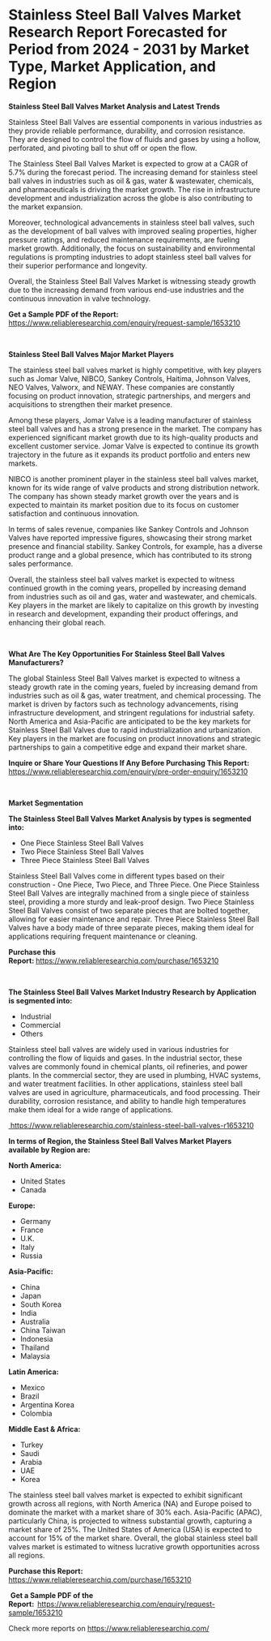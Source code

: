 <p><h1>Stainless Steel Ball Valves Market Research Report Forecasted for Period from 2024 -  2031 by Market Type, Market Application, and Region</h1></p><p><strong>Stainless Steel Ball Valves Market Analysis and Latest Trends</strong></p>
<p><p>Stainless Steel Ball Valves are essential components in various industries as they provide reliable performance, durability, and corrosion resistance. They are designed to control the flow of fluids and gases by using a hollow, perforated, and pivoting ball to shut off or open the flow.</p><p>The Stainless Steel Ball Valves Market is expected to grow at a CAGR of 5.7% during the forecast period. The increasing demand for stainless steel ball valves in industries such as oil & gas, water & wastewater, chemicals, and pharmaceuticals is driving the market growth. The rise in infrastructure development and industrialization across the globe is also contributing to the market expansion.</p><p>Moreover, technological advancements in stainless steel ball valves, such as the development of ball valves with improved sealing properties, higher pressure ratings, and reduced maintenance requirements, are fueling market growth. Additionally, the focus on sustainability and environmental regulations is prompting industries to adopt stainless steel ball valves for their superior performance and longevity.</p><p>Overall, the Stainless Steel Ball Valves Market is witnessing steady growth due to the increasing demand from various end-use industries and the continuous innovation in valve technology.</p></p>
<p><strong>Get a Sample PDF of the Report:&nbsp;</strong> <a href="https://www.reliableresearchiq.com/enquiry/request-sample/1653210">https://www.reliableresearchiq.com/enquiry/request-sample/1653210</a></p>
<p>&nbsp;</p>
<p><strong>Stainless Steel Ball Valves Major Market Players</strong></p>
<p><p>The stainless steel ball valves market is highly competitive, with key players such as Jomar Valve, NIBCO, Sankey Controls, Haitima, Johnson Valves, NEO Valves, Valworx, and NEWAY. These companies are constantly focusing on product innovation, strategic partnerships, and mergers and acquisitions to strengthen their market presence.</p><p>Among these players, Jomar Valve is a leading manufacturer of stainless steel ball valves and has a strong presence in the market. The company has experienced significant market growth due to its high-quality products and excellent customer service. Jomar Valve is expected to continue its growth trajectory in the future as it expands its product portfolio and enters new markets.</p><p>NIBCO is another prominent player in the stainless steel ball valves market, known for its wide range of valve products and strong distribution network. The company has shown steady market growth over the years and is expected to maintain its market position due to its focus on customer satisfaction and continuous innovation.</p><p>In terms of sales revenue, companies like Sankey Controls and Johnson Valves have reported impressive figures, showcasing their strong market presence and financial stability. Sankey Controls, for example, has a diverse product range and a global presence, which has contributed to its strong sales performance.</p><p>Overall, the stainless steel ball valves market is expected to witness continued growth in the coming years, propelled by increasing demand from industries such as oil and gas, water and wastewater, and chemicals. Key players in the market are likely to capitalize on this growth by investing in research and development, expanding their product offerings, and enhancing their global reach.</p></p>
<p>&nbsp;</p>
<p><strong>What Are The Key Opportunities For Stainless Steel Ball Valves Manufacturers?</strong></p>
<p><p>The global Stainless Steel Ball Valves market is expected to witness a steady growth rate in the coming years, fueled by increasing demand from industries such as oil & gas, water treatment, and chemical processing. The market is driven by factors such as technology advancements, rising infrastructure development, and stringent regulations for industrial safety. North America and Asia-Pacific are anticipated to be the key markets for Stainless Steel Ball Valves due to rapid industrialization and urbanization. Key players in the market are focusing on product innovations and strategic partnerships to gain a competitive edge and expand their market share.</p></p>
<p><strong>Inquire or Share Your Questions If Any Before Purchasing This Report:</strong> <a href="https://www.reliableresearchiq.com/enquiry/pre-order-enquiry/1653210">https://www.reliableresearchiq.com/enquiry/pre-order-enquiry/1653210</a></p>
<p>&nbsp;</p>
<p><strong>Market Segmentation</strong></p>
<p><strong>The Stainless Steel Ball Valves Market Analysis by types is segmented into:</strong></p>
<p><ul><li>One Piece Stainless Steel Ball Valves</li><li>Two Piece Stainless Steel Ball Valves</li><li>Three Piece Stainless Steel Ball Valves</li></ul></p>
<p><p>Stainless Steel Ball Valves come in different types based on their construction - One Piece, Two Piece, and Three Piece. One Piece Stainless Steel Ball Valves are integrally machined from a single piece of stainless steel, providing a more sturdy and leak-proof design. Two Piece Stainless Steel Ball Valves consist of two separate pieces that are bolted together, allowing for easier maintenance and repair. Three Piece Stainless Steel Ball Valves have a body made of three separate pieces, making them ideal for applications requiring frequent maintenance or cleaning.</p></p>
<p><strong>Purchase this Report:&nbsp;</strong><a href="https://www.reliableresearchiq.com/purchase/1653210">https://www.reliableresearchiq.com/purchase/1653210</a></p>
<p>&nbsp;</p>
<p><strong>The Stainless Steel Ball Valves Market Industry Research by Application is segmented into:</strong></p>
<p><ul><li>Industrial</li><li>Commercial</li><li>Others</li></ul></p>
<p><p>Stainless steel ball valves are widely used in various industries for controlling the flow of liquids and gases. In the industrial sector, these valves are commonly found in chemical plants, oil refineries, and power plants. In the commercial sector, they are used in plumbing, HVAC systems, and water treatment facilities. In other applications, stainless steel ball valves are used in agriculture, pharmaceuticals, and food processing. Their durability, corrosion resistance, and ability to handle high temperatures make them ideal for a wide range of applications.</p></p>
<p><a href="https://www.reliableresearchiq.com/stainless-steel-ball-valves-r1653210">&nbsp;https://www.reliableresearchiq.com/stainless-steel-ball-valves-r1653210</a></p>
<p><strong>In terms of Region, the Stainless Steel Ball Valves Market Players available by Region are:</strong></p>
<p>
    <p> <strong> North America: </strong>
        <ul>
            <li>United States</li>
            <li>Canada</li>
        </ul>
        </p> 
    <p> <strong> Europe: </strong>
        <ul>
            <li>Germany</li>
            <li>France</li>
            <li>U.K.</li>
            <li>Italy</li>
            <li>Russia</li>
        </ul>
        </p> 
    <p> <strong> Asia-Pacific: </strong>
        <ul>
            <li>China</li>
            <li>Japan</li>
            <li>South Korea</li>
            <li>India</li>
            <li>Australia</li>
            <li>China Taiwan</li>
            <li>Indonesia</li>
            <li>Thailand</li>
            <li>Malaysia</li>
        </ul>
        </p> 
    <p> <strong> Latin America: </strong>
        <ul>
            <li>Mexico</li>
            <li>Brazil</li>
            <li>Argentina Korea</li>
            <li>Colombia</li>
        </ul>
        </p> 
    <p> <strong> Middle East & Africa: </strong>
        <ul>
            <li>Turkey</li>
            <li>Saudi</li>
            <li>Arabia</li>
            <li>UAE</li>
            <li>Korea</li>
        </ul>
    </p>
    </p>
<p><p>The stainless steel ball valves market is expected to exhibit significant growth across all regions, with North America (NA) and Europe poised to dominate the market with a market share of 30% each. Asia-Pacific (APAC), particularly China, is projected to witness substantial growth, capturing a market share of 25%. The United States of America (USA) is expected to account for 15% of the market share. Overall, the global stainless steel ball valves market is estimated to witness lucrative growth opportunities across all regions.</p></p>
<p><strong>Purchase this Report: </strong><a href="https://www.reliableresearchiq.com/purchase/1653210">https://www.reliableresearchiq.com/purchase/1653210</a></p>
<p>&nbsp;<strong>Get a Sample PDF of the Report:&nbsp;&nbsp;</strong><a href="https://www.reliableresearchiq.com/enquiry/request-sample/1653210">https://www.reliableresearchiq.com/enquiry/request-sample/1653210</a></p>
<p><strong></strong></p>
<p>Check more reports on <a href="https://www.reliableresearchiq.com/">https://www.reliableresearchiq.com/</a></p>